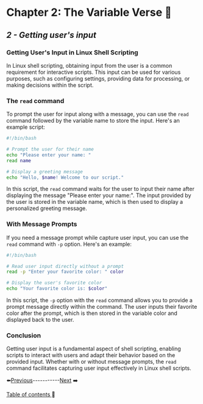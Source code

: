 
# Chapter 2:  The Variable Verse 🌌

## *2 - Getting user's input*
### Getting User's Input in Linux Shell Scripting

In Linux shell scripting, obtaining input from the user is a common requirement for interactive scripts. This input can be used for various purposes, such as configuring settings, providing data for processing, or making decisions within the script.

### The `read` command

To prompt the user for input along with a message, you can use the `read` command followed by the variable name to store the input. Here's an example script:

```bash
#!/bin/bash

# Prompt the user for their name
echo "Please enter your name: "
read name

# Display a greeting message
echo "Hello, $name! Welcome to our script."
```
In this script, the `read` command waits for the user to input their name after displaying the message "Please enter your name:". The input provided by the user is stored in the variable name, which is then used to display a personalized greeting message.


### With Message Prompts

If you need a message prompt while capture user input, you can use the `read` command with `-p` option. Here's an example:
```bash
#!/bin/bash

# Read user input directly without a prompt
read -p "Enter your favorite color: " color

# Display the user's favorite color
echo "Your favorite color is: $color"
```

In this script, the `-p` option with the `read` command allows you to provide a prompt message directly within the command. The user inputs their favorite color after the prompt, which is then stored in the variable color and displayed back to the user.

### Conclusion

Getting user input is a fundamental aspect of shell scripting, enabling scripts to interact with users and adapt their behavior based on the provided input. Whether with or without message prompts, the `read` command facilitates capturing user input effectively in Linux shell scripts.


⬅️[Previous](../Chapter2/1.md)-----------[Next](../Chapter2/3.md) ➡️

[Table of contents ](../../table_of_contents.md)🚀 
